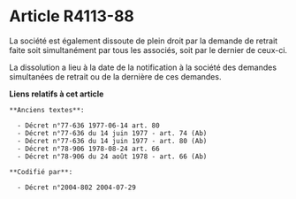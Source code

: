# Article R4113-88

La société est également dissoute de plein droit par la demande de retrait faite soit simultanément par tous les associés,
soit par le dernier de ceux-ci.

La dissolution a lieu à la date de la notification à la société des demandes simultanées de retrait ou de la dernière de ces
demandes.

**Liens relatifs à cet article**

	**Anciens textes**:

	  - Décret n°77-636 1977-06-14 art. 80
	  - Décret n°77-636 du 14 juin 1977 - art. 74 (Ab)
	  - Décret n°77-636 du 14 juin 1977 - art. 80 (Ab)
	  - Décret n°78-906 1978-08-24 art. 66
	  - Décret n°78-906 du 24 août 1978 - art. 66 (Ab)

	**Codifié par**:

	  - Décret n°2004-802 2004-07-29
